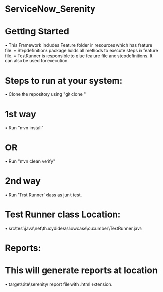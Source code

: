 # ServiceNow_Serenity



# Getting Started
• This Framework includes Feature folder in resources which has feature file.
• Stepdefinitions package holds all methods to execute steps in feature file.
• TestRunner is responsible to glue feature file and stepdefinitions. It can also be used for execution.

# Steps to run at your system:
•	Clone the repository using "git clone "

# 1st way
•	Run "mvn install"
# OR
•	Run "mvn clean verify"

 # 2nd way
•	Run 'Test Runner' class as junit test.
# Test Runner class Location: 
• src\test\java\net\thucydides\showcase\cucumber\TestRunner.java

# Reports: 
# This will generate reports at location 
• target\site\serenity\   report file with .html extension.



